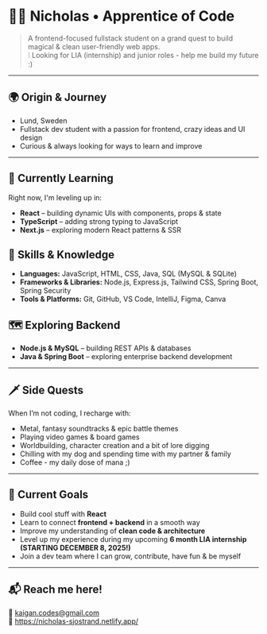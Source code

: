 # 🧙‍♂️ Nicholas • Apprentice of Code

> A frontend-focused fullstack student on a grand quest to build magical & clean user-friendly web apps.  
❕ Looking for LIA (internship) and junior roles - help me build my future :)


---

## 🌍 Origin & Journey  
- Lund, Sweden  
- Fullstack dev student with a passion for frontend, crazy ideas and UI design 
- Curious & always looking for ways to learn and improve

---

## 💭 Currently Learning  
Right now, I'm leveling up in:

- **React** – building dynamic UIs with components, props & state  
- **TypeScript** – adding strong typing to JavaScript  
- **Next.js** – exploring modern React patterns & SSR  

## 🧠 Skills & Knowledge
- **Languages:** JavaScript, HTML, CSS, Java, SQL (MySQL & SQLite)
- **Frameworks & Libraries:** Node.js, Express.js, Tailwind CSS, Spring Boot, Spring Security
- **Tools & Platforms:** Git, GitHub, VS Code, IntelliJ, Figma, Canva

## 🗺️ Exploring Backend
- **Node.js & MySQL** – building REST APIs & databases  
- **Java & Spring Boot** – exploring enterprise backend development

---

## 🗡️ Side Quests
When I’m not coding, I recharge with:

- Metal, fantasy soundtracks & epic battle themes  
- Playing video games & board games
- Worldbuilding, character creation and a bit of lore digging  
- Chilling with my dog and spending time with my partner & family
- Coffee - my daily dose of mana ;)

---

## 🎯 Current Goals  
- Build cool stuff with **React**  
- Learn to connect **frontend + backend** in a smooth way
- Improve my understanding of **clean code & architecture**  
- Level up my experience during my upcoming **6 month LIA internship (STARTING DECEMBER 8, 2025!)**  
- Join a dev team where I can grow, contribute, have fun & be myself

---

## 📬 Reach me here!
📧 [kaigan.codes@gmail.com](mailto:kaigan.codes@gmail.com)  
📔 https://nicholas-sjostrand.netlify.app/  
